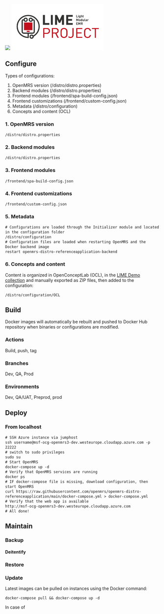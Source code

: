 <div>
<img src="https://www.msf.org/themes/custom/msf_theme/ogimage.jpg" width=300px>
<img src="https://raw.githubusercontent.com/MSF-OCG/LIME-EMR-project-demo/main/documentation/MSF_LIMEProject_logo_CMJN_full.png" width=300px>
</div>


## Configure

Types of configurations:
1. OpenMRS version (/distro/distro.properties)
2. Backend modules (/distro/distro.properties)
3. Frontend modules (/frontend/spa-build-config.json)
4. Frontend customizations (/frontend/custom-config.json)
5. Metadata (/distro/configuration) 
6. Concepts and content (OCL)

### 1. OpenMRS version
```shell
/distro/distro.properties
```
### 2. Backend modules
```shell
/distro/distro.properties
```
### 3. Frontend modules
```shell
/frontend/spa-build-config.json
```

### 4. Frontend customizations
```shell
/frontend/custom-config.json
```

### 5. Metadata

```shell
# Configurations are loaded through the Initializer module and located in the configuration folder
/distro/configuration
# Configuration files are loaded when restarting OpenMRS and the Docker backend image
restart openmrs-distro-referenceapplication-backend
```

### 6. Concepts and content

Content is organized in OpenConceptLab (OCL), in the [LIME Demo collection](https://app.openconceptlab.org/#/orgs/MSFOCG/collections/lime-demo/ ) and manually exported as ZIP files, then added to the configuration:
```shell
/distro/configuration/OCL
```


## Build
Docker images will automatically be rebuilt and pushed to Docker Hub repository when binaries or configurations are modified. 

### Actions

Build, push, tag

### Branches

Dev, QA, Prod

### Environments 

Dev, QA/UAT, Preprod, prod

## Deploy 

### From localhost
```shell
# SSH Azure instance via jumphost
ssh username@msf-ocg-openmrs3-dev.westeurope.cloudapp.azure.com -p 22222
# switch to sudo privileges
sudo su
# Start OpenMRS
docker-compose up -d
# Verify that OpenMRS services are running
docker ps
# IF docker-compose file is missing, download configuration, then start OpenMRS
curl https://raw.githubusercontent.com/openmrs/openmrs-distro-referenceapplication/main/docker-compose.yml > docker-compose.yml 
# Verify that the web app is available
http://msf-ocg-openmrs3-dev.westeurope.cloudapp.azure.com 
# All done!
```

## Maintain

### Backup

#### Deitentify

### Restore

### Update 

Latest images can be pulled on instances using the Docker command:
```shell
docker-compose pull && docker-compose up -d
```

In case of 


